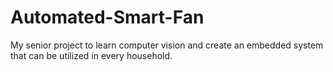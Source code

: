 # Automated-Smart-Fan
My senior project to learn computer vision and create an embedded system that can be utilized in every household.
